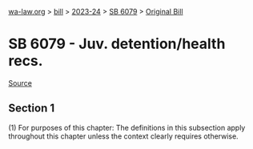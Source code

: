 [wa-law.org](/) > [bill](/bill/) > [2023-24](/bill/2023-24/) > [SB 6079](/bill/2023-24/sb/6079/) > [Original Bill](/bill/2023-24/sb/6079/1/)

# SB 6079 - Juv. detention/health recs.

[Source](http://lawfilesext.leg.wa.gov/biennium/2023-24/Pdf/Bills/Senate%20Bills/6079.pdf)

## Section 1
(1) For purposes of this chapter: The definitions in this subsection apply throughout this chapter unless the context clearly requires otherwise.
